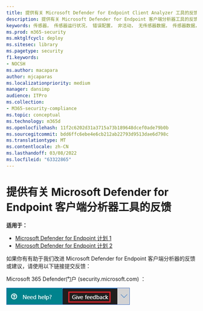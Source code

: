 ```yaml
---
title: 提供有关 Microsoft Defender for Endpoint Client Analyzer 工具的反馈
description: 提供有关 Microsoft Defender for Endpoint 客户端分析器工具的反馈
keywords: 传感器， 传感器运行状况， 错误配置， 非活动， 无传感器数据， 传感器数据， 通信受损， 通信
ms.prod: m365-security
ms.mktglfcycl: deploy
ms.sitesec: library
ms.pagetype: security
f1.keywords:
- NOCSH
ms.author: macapara
author: mjcaparas
ms.localizationpriority: medium
manager: dansimp
audience: ITPro
ms.collection:
- M365-security-compliance
ms.topic: conceptual
ms.technology: m365d
ms.openlocfilehash: 11f2c6202d31a3715a73b189648dcef0ade79b0b
ms.sourcegitcommit: bdd6ffc6ebe4e6cb212ab22793d9513dae6d798c
ms.translationtype: MT
ms.contentlocale: zh-CN
ms.lasthandoff: 03/08/2022
ms.locfileid: "63322865"
---
```

# <a name="provide-feedback-on-the-microsoft-defender-for-endpoint-client-analyzer-tool"></a>提供有关 Microsoft Defender for Endpoint 客户端分析器工具的反馈

**适用于：**
- [Microsoft Defender for Endpoint 计划 1](https://go.microsoft.com/fwlink/?linkid=2154037)
- [Microsoft Defender for Endpoint 计划 2](https://go.microsoft.com/fwlink/?linkid=2154037)

如果你有有助于我们改进 Microsoft Defender for Endpoint 客户端分析器的反馈或建议，请使用以下链接提交反馈：

Microsoft 365 Defender门户 (security.microsoft.com) ：

![提供反馈按钮的图像。](images/1d5b3c010b4b5c0e9d5eb43f71fa95e3.png)
